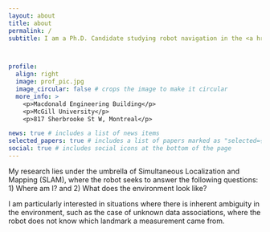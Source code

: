 ```yaml
---
layout: about
title: about
permalink: /
subtitle: I am a Ph.D. Candidate studying robot navigation in the <a href='https://www.decar.ca/'>Dynamics, Estimation, and Control in Aerospace and Robotics (DECAR)</a> research group at McGill University under the supervision of <a href="https://www.decar.ca/our-team">James Richard Forbes</a>. 



profile:
  align: right
  image: prof_pic.jpg
  image_circular: false # crops the image to make it circular
  more_info: >
    <p>Macdonald Engineering Building</p>
    <p>McGill University</p>
    <p>817 Sherbrooke St W, Montreal</p>

news: true # includes a list of news items
selected_papers: true # includes a list of papers marked as "selected={true}"
social: true # includes social icons at the bottom of the page
---
```


My research lies under the umbrella of Simultaneous Localization and Mapping (SLAM), where the robot
seeks to answer the following questions: 1) Where am I? and 2) What does the environment look like?

I am particularly interested in situations where there is inherent ambiguity in the environment, such as the case of unknown data associations, where the robot does not know which landmark a measurement came from. 

<!-- Write your biography here. Tell the world about yourself. Link to your favorite [subreddit](http://reddit.com). You can put a picture in, too. The code is already in, just name your picture `prof_pic.jpg` and put it in the `img/` folder.

Put your address / P.O. box / other info right below your picture. You can also disable any of these elements by editing `profile` property of the YAML header of your `_pages/about.md`. Edit `_bibliography/papers.bib` and Jekyll will render your [publications page](/al-folio/publications/) automatically.

Link to your social media connections, too. This theme is set up to use [Font Awesome icons](https://fontawesome.com/) and [Academicons](https://jpswalsh.github.io/academicons/), like the ones below. Add your Facebook, Twitter, LinkedIn, Google Scholar, or just disable all of them. -->
